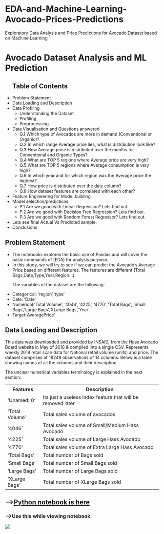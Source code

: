 # EDA-and-Machine-Learning-Avocado-Prices-Predictions
Exploratory Data Analysis and Price Predictions for Avocado Dataset based on Machine Learning

<h1>Avocado Dataset Analysis and ML Prediction</h1>
<ul>
  <h2>Table of Contents</h2>
  <li>Problem Statement</li>
  <li>Data Loading and Description</li>
  <li>Data Profiling
    <ul>
      <li>Understanding the Dataset</li>
      <li>Profiling</li>
      <li>Preprocessing</li>
    </ul>
<li>Data Visualisation and Questions answered
  <ul>
    <li>Q.1 Which type of Avocados are more in demand (Conventional or Organic)?</li>
    <li>Q.2 In which range Average price lies, what is distribution look like?</li>
    <li>Q.3 How Average price is distributed over the months for Conventional and Organic Types?</li>
    <li>Q.4 What are TOP 5 regions where Average price are very high?</li>
    <li>Q.5 What are TOP 5 regions where Average consumption is very high?</li>
    <li>Q.6 In which year and for which region was the Average price the highest?</li>
    <li>Q.7 How price is distributed over the date column?</li>
    <li>Q.8 How dataset features are correlated with each other?</li>
  </ul>
<li>Feature Engineering for Model building</li>
<li>Model selection/predictions
  <ul>
    <li>P.1 Are we good with Linear Regression? Lets find out.</li>
    <li>P.2 Are we good with Decision Tree Regression? Lets find out.</li>
    <li>P.3 Are we good with Random Forest Regressor? Lets find out.</li>
  </ul>
<li>Lets see final Actual Vs Predicted sample.</li>
<li>Conclusions</li>
</ul>

<h2>Problem Statement</h2>
<ul>
<li>The notebooks explores the basic use of Pandas and will cover the basic commands of (EDA) for analysis purpose.</li>

<li>In this study, we will try to see if we can predict the Avocado’s Average Price based on different features. The features are different (Total Bags,Date,Type,Year,Region…).</li>

The variables of the dataset are the following:
<li>Categorical: ‘region’,’type’</li>
<li>Date: ‘Date’</li>
<li>Numerical:’Total Volume’, ‘4046’, ‘4225’, ‘4770’, ‘Total Bags’, ‘Small Bags’,’Large Bags’,’XLarge Bags’,’Year’</li>
<li>Target:‘AveragePrice’</li>
</ul>

<h2>Data Loading and Description</h2>

<p>
This data was downloaded and provided by INSAID, from the Hass Avocado Board website in May of 2018 & compiled into a single CSV.
Represents weekly 2018 retail scan data for National retail volume (units) and price.
The dataset comprises of 18249 observations of 14 columns. Below is a table showing names of all the columns and their description.
</p>

The unclear numerical variables terminology is explained in the next section:

<table>
  <tr><th>Features</th><th>Description</th></tr>
  <tr><td>‘Unamed: 0’</td><td>	Its just a useless index feature that will be removed later</td></tr>
  <tr><td>‘Total Volume’</td><td>	Total sales volume of avocados</td></tr>
  <tr><td>‘4046’</td><td>	Total sales volume of Small/Medium Hass Avocado</td></tr>
  <tr><td>‘4225’</td><td>	Total sales volume of Large Hass Avocado</td></tr>
  <tr><td>‘4770’</td><td>	Total sales volume of Extra Large Hass Avocado</td></tr>
  <tr><td>‘Total Bags’</td><td>	Total number of Bags sold</td></tr>
  <tr><td>‘Small Bags’</td><td>	Total number of Small Bags sold</td></tr>
  <tr><td>‘Large Bags’</td><td>	Total number of Large Bags sold</td></tr>
  <tr><td>‘XLarge Bags’</td><td>	Total number of XLarge Bags sold</td></tr>
</table>

<h2>--><a href="https://github.com/rohinegi548/EDA-and-Machine-Learning-Avocado-Prices-Predictions/blob/master/Avocado%20Dataset%20Analysis%20and%20ML%20Predictions.ipynb">Python notebook is here</a></h2>

<h3> -->Use this while viewing notebook</h2>
<img src="https://github.com/rohinegi548/EDA-and-Machine-Learning-Avocado-Prices-Predictions/blob/master/nbviewer.png"/>

